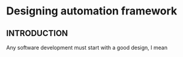 # Designing automation framework

## INTRODUCTION

Any software development must start with a good design, I mean